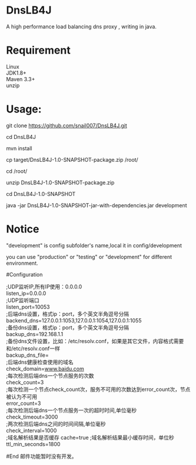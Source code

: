 # DnsLB4J
 A high performance load balancing dns proxy , writing in java.  
# Requirement
Linux  
JDK1.8+  
Maven 3.3+  
unzip  
# Usage:
git clone https://github.com/snail007/DnsLB4J.git  

cd DnsLB4J  

mvn install  

cp target/DnsLB4J-1.0-SNAPSHOT-package.zip /root/  

cd /root/  

unzip DnsLB4J-1.0-SNAPSHOT-package.zip  

cd DnsLB4J-1.0-SNAPSHOT  

java -jar DnsLB4J-1.0-SNAPSHOT-jar-with-dependencies.jar development  

# Notice

"development" is config subfolder's name,local it in config/development  

you can use "production" or "testing" or "development" for different environment.  

#Configuration

;UDP监听IP,所有IP使用：0.0.0.0  
listen_ip=0.0.0.0  
;UDP监听端口  
listen_port=10053  
;后端dns设置，格式ip：port，多个英文半角逗号分隔  
backend_dns=127.0.0.1:1053,127.0.0.1:1054,127.0.0.1:1055  
;备份dns设置，格式ip：port，多个英文半角逗号分隔  
backup_dns=192.168.1.1  
;备份dns文件设置，比如：/etc/resolv.conf，如果是其它文件，内容格式需要和/etc/resolv.conf一样  
backup_dns_file=  
;后端dns健康检查使用的域名  
check_domain=www.baidu.com  
;每次检测后端dns一个节点服务的次数  
check_count=3  
;每次检测一个节点check_count次，服务不可用的次数达到error_count次，节点被认为不可用  
error_count=3  
;每次检测后端dns一个节点服务一次的超时时间,单位毫秒  
check_timeout=3000  
;两次检测后端dns之间的时间间隔,单位毫秒  
check_interval=1000  
;域名解析结果是否缓存
cache=true
;域名解析结果最小缓存时间，单位秒
ttl_min_seconds=1800

#End
邮件功能暂时没有开发。  

